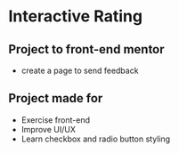 # Interactive Rating
## Project to front-end mentor
- create a page to send feedback

## Project made for
- Exercise front-end
- Improve UI/UX
- Learn checkbox and radio button styling
